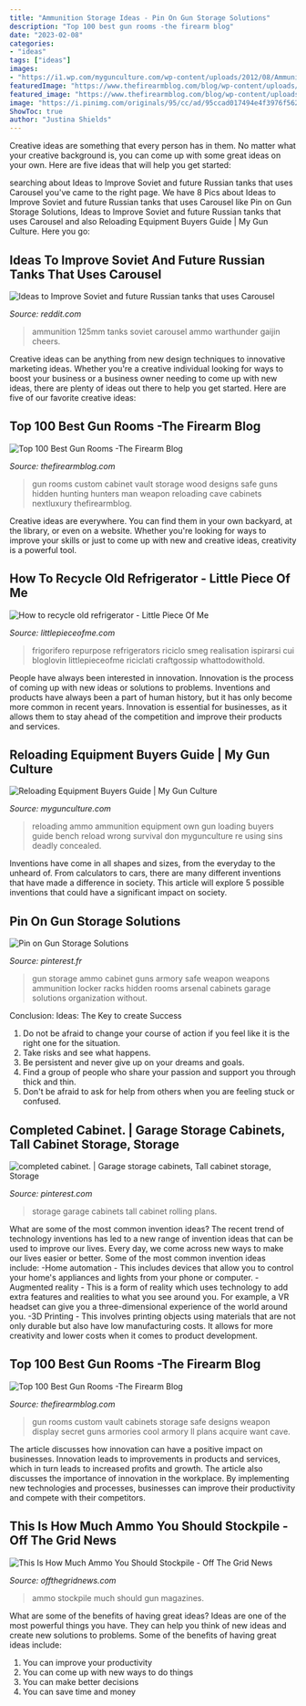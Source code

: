 ```yaml
---
title: "Ammunition Storage Ideas - Pin On Gun Storage Solutions"
description: "Top 100 best gun rooms -the firearm blog"
date: "2023-02-08"
categories:
- "ideas"
tags: ["ideas"]
images:
- "https://i1.wp.com/mygunculture.com/wp-content/uploads/2012/08/Ammunition-Reloading-bench.jpg"
featuredImage: "https://www.thefirearmblog.com/blog/wp-content/uploads/2016/03/hunters-wood-cabinet-traditional-custom-gun-room.jpg"
featured_image: "https://www.thefirearmblog.com/blog/wp-content/uploads/2016/03/custom-cabinets-gun-room-ideas.jpg"
image: "https://i.pinimg.com/originals/95/cc/ad/95ccad017494e4f3976f56293c58bdcd.jpg"
ShowToc: true
author: "Justina Shields"
---
```



Creative ideas are something that every person has in them. No matter what your creative background is, you can come up with some great ideas on your own. Here are five ideas that will help you get started: 

	

		
searching about Ideas to Improve Soviet and future Russian tanks that uses Carousel you've came to the right page. We have 8 Pics about Ideas to Improve Soviet and future Russian tanks that uses Carousel like Pin on Gun Storage Solutions, Ideas to Improve Soviet and future Russian tanks that uses Carousel and also Reloading Equipment Buyers Guide | My Gun Culture. Here you go:
		
    
## Ideas To Improve Soviet And Future Russian Tanks That Uses Carousel

<img loading=lazy src="https://preview.redd.it/qjdypdvqvlp21.jpg?width=1200&amp;format=pjpg&amp;auto=webp&amp;s=c7fa4b9410d4b5836820169ccaced4db31bc366d" onerror="this.onerror=null;this.src='https://tse1.mm.bing.net/th?id=OIP.raDbCmryEkCJ4O_iAcgTKQHaE7&amp;pid=15.1';" alt="Ideas to Improve Soviet and future Russian tanks that uses Carousel">

_Source: reddit.com_

>ammunition 125mm tanks soviet carousel ammo warthunder gaijin cheers. 

	

Creative ideas can be anything from new design techniques to innovative marketing ideas. Whether you're a creative individual looking for ways to boost your business or a business owner needing to come up with new ideas, there are plenty of ideas out there to help you get started. Here are five of our favorite creative ideas: 

    
## Top 100 Best Gun Rooms -The Firearm Blog

<img loading=lazy src="https://www.thefirearmblog.com/blog/wp-content/uploads/2016/03/hunters-wood-cabinet-traditional-custom-gun-room.jpg" onerror="this.onerror=null;this.src='https://tse3.mm.bing.net/th?id=OIP.S39FLEgjMYlJFv9FC7h2WQHaHa&amp;pid=15.1';" alt="Top 100 Best Gun Rooms -The Firearm Blog">

_Source: thefirearmblog.com_

>gun rooms custom cabinet vault storage wood designs safe guns hidden hunting hunters man weapon reloading cave cabinets nextluxury thefirearmblog. 

	

Creative ideas are everywhere. You can find them in your own backyard, at the library, or even on a website. Whether you're looking for ways to improve your skills or just to come up with new and creative ideas, creativity is a powerful tool.

    
## How To Recycle Old Refrigerator - Little Piece Of Me

<img loading=lazy src="https://www.littlepieceofme.com/wp-content/uploads/2015/03/inspirationrealisation_diy_repurpose_old_refrigerator_smeg_yarn_organization11-600x800.jpg" onerror="this.onerror=null;this.src='https://tse1.mm.bing.net/th?id=OIP.X0cQA9PLzaE8IqlRVEVbogHaJ4&amp;pid=15.1';" alt="How to recycle old refrigerator - Little Piece Of Me">

_Source: littlepieceofme.com_

>frigorifero repurpose refrigerators riciclo smeg realisation ispirarsi cui bloglovin littlepieceofme riciclati craftgossip whattodowithold. 

	

People have always been interested in innovation. Innovation is the process of coming up with new ideas or solutions to problems. Inventions and products have always been a part of human history, but it has only become more common in recent years. Innovation is essential for businesses, as it allows them to stay ahead of the competition and improve their products and services.

    
## Reloading Equipment Buyers Guide | My Gun Culture

<img loading=lazy src="https://i1.wp.com/mygunculture.com/wp-content/uploads/2012/08/Ammunition-Reloading-bench.jpg" onerror="this.onerror=null;this.src='https://tse3.mm.bing.net/th?id=OIP.FD_F9AOPC4Jiy1ds9p2DJwHaE0&amp;pid=15.1';" alt="Reloading Equipment Buyers Guide | My Gun Culture">

_Source: mygunculture.com_

>reloading ammo ammunition equipment own gun loading buyers guide bench reload wrong survival don mygunculture re using sins deadly concealed. 

	

Inventions have come in all shapes and sizes, from the everyday to the unheard of. From calculators to cars, there are many different inventions that have made a difference in society. This article will explore 5 possible inventions that could have a significant impact on society.

    
## Pin On Gun Storage Solutions

<img loading=lazy src="https://i.pinimg.com/originals/95/cc/ad/95ccad017494e4f3976f56293c58bdcd.jpg" onerror="this.onerror=null;this.src='https://tse4.mm.bing.net/th?id=OIP.uc2ZhXzN6fYl1nDrENxlJAHaFj&amp;pid=15.1';" alt="Pin on Gun Storage Solutions">

_Source: pinterest.fr_

>gun storage ammo cabinet guns armory safe weapon weapons ammunition locker racks hidden rooms arsenal cabinets garage solutions organization without. 

	

Conclusion: Ideas: The Key to create Success
1. Do not be afraid to change your course of action if you feel like it is the right one for the situation.
2. Take risks and see what happens.
3. Be persistent and never give up on your dreams and goals.
4. Find a group of people who share your passion and support you through thick and thin.
5. Don't be afraid to ask for help from others when you are feeling stuck or confused.

    
## Completed Cabinet. | Garage Storage Cabinets, Tall Cabinet Storage, Storage

<img loading=lazy src="https://i.pinimg.com/originals/96/c4/51/96c451e4948713f98e69ac840facbe55.jpg" onerror="this.onerror=null;this.src='https://tse1.mm.bing.net/th?id=OIP.cn9gij_4q-LhiQxt25BBAAHaJ4&amp;pid=15.1';" alt="completed cabinet. | Garage storage cabinets, Tall cabinet storage, Storage">

_Source: pinterest.com_

>storage garage cabinets tall cabinet rolling plans. 

	

What are some of the most common invention ideas?
The recent trend of technology inventions has led to a new range of invention ideas that can be used to improve our lives. Every day, we come across new ways to make our lives easier or better. Some of the most common invention ideas include: 
-Home automation - This includes devices that allow you to control your home's appliances and lights from your phone or computer. 
-Augmented reality - This is a form of reality which uses technology to add extra features and realities to what you see around you. For example, a VR headset can give you a three-dimensional experience of the world around you. 
-3D Printing - This involves printing objects using materials that are not only durable but also have low manufacturing costs. It allows for more creativity and lower costs when it comes to product development.

    
## Top 100 Best Gun Rooms -The Firearm Blog

<img loading=lazy src="https://www.thefirearmblog.com/blog/wp-content/uploads/2016/03/custom-cabinets-gun-room-ideas.jpg" onerror="this.onerror=null;this.src='https://tse3.mm.bing.net/th?id=OIP.g5FmGFY2elO88X_agHbpoQHaFj&amp;pid=15.1';" alt="Top 100 Best Gun Rooms -The Firearm Blog">

_Source: thefirearmblog.com_

>gun rooms custom vault cabinets storage safe designs weapon display secret guns armories cool armory ll plans acquire want cave. 

	

The article discusses how innovation can have a positive impact on businesses. Innovation leads to improvements in products and services, which in turn leads to increased profits and growth. The article also discusses the importance of innovation in the workplace. By implementing new technologies and processes, businesses can improve their productivity and compete with their competitors.

    
## This Is How Much Ammo You Should Stockpile - Off The Grid News

<img loading=lazy src="https://www.offthegridnews.com/wp-content/uploads/2014/09/stockpile-ammo.jpg" onerror="this.onerror=null;this.src='https://tse1.mm.bing.net/th?id=OIP.DJktkMAwnaPW0Ir0N83tzgHaE7&amp;pid=15.1';" alt="This Is How Much Ammo You Should Stockpile - Off The Grid News">

_Source: offthegridnews.com_

>ammo stockpile much should gun magazines. 

	

What are some of the benefits of having great ideas?
Ideas are one of the most powerful things you have. They can help you think of new ideas and create new solutions to problems. Some of the benefits of having great ideas include: 
1. You can improve your productivity
2. You can come up with new ways to do things
3. You can make better decisions
4. You can save time and money

